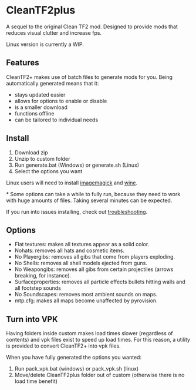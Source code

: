 # CleanTF2plus

A sequel to the original Clean TF2 mod. Designed to provide mods that reduces visual clutter and increase fps.

Linux version is currently a WIP.

## Features

CleanTF2+ makes use of batch files to generate mods for you. Being automatically generated means that it:
- stays updated easier
- allows for options to enable or disable
- is a smaller download
- functions offline
- can be tailored to individual needs

## Install

1. Download zip
2. Unzip to custom folder
3. Run generate.bat (Windows) or generate.sh (Linux)
4. Select the options you want

Linux users will need to install [imagemagick](https://imagemagick.org/index.php) and [wine](https://www.winehq.org/).

&#8203;* Some options can take a while to fully run, because they need to work with huge amounts of files. Taking several minutes can be expected.

If you run into issues installing, check out [troubleshooting](TROUBLESHOOTING.md).

## Options

- Flat textures: makes all textures appear as a solid color.
- Nohats: removes all hats and cosmetic items.
- No Playergibs: removes all gibs that come from players exploding.
- No Shells: removes all shell models ejected from guns.
- No Weapongibs: removes all gibs from certain projectiles (arrows breaking, for instance).
- Surfaceproperties: removes all particle effects bullets hitting walls and all footstep sounds
- No Soundscapes: removes most ambient sounds on maps.
- mtp.cfg: makes all maps become unaffected by pyrovision.

## Turn into VPK

Having folders inside custom makes load times slower (regardless of contents) and vpk files exist to speed up load times. For this reason, a utility is provided to convert CleanTF2+ into vpk files.

When you have fully generated the options you wanted:
1. Run pack_vpk.bat (windows) or pack_vpk.sh (linux)
2. Move/delete CleanTF2plus folder out of custom (otherwise there is no load time benefit)
